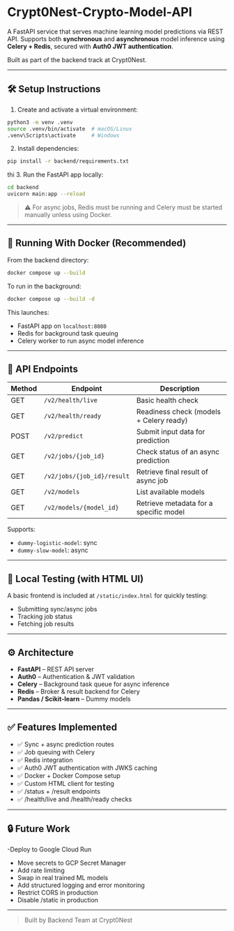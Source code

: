 # Crypt0Nest-Crypto-Model-API

A FastAPI service that serves machine learning model predictions via REST API. Supports both **synchronous** and **asynchronous** model inference using **Celery + Redis**, secured with **Auth0 JWT authentication**.

Built as part of the backend track at Crypt0Nest.

---

## 🛠️ Setup Instructions

1. Create and activate a virtual environment:

```bash
python3 -m venv .venv
source .venv/bin/activate  # macOS/Linux
.venv\Scripts\activate     # Windows
```

2. Install dependencies:

```bash
pip install -r backend/requirements.txt
```
thi
3. Run the FastAPI app locally:

```bash
cd backend
uvicorn main:app --reload
```

> ⚠️ For async jobs, Redis must be running and Celery must be started manually unless using Docker.

---

## 🐳 Running With Docker (Recommended)

From the backend directory:

```bash
docker compose up --build
```

To run in the background:

```bash
docker compose up --build -d
```

This launches:

- FastAPI app on `localhost:8080`
- Redis for background task queuing
- Celery worker to run async model inference

---

## 🚀 API Endpoints

| Method | Endpoint                   | Description                             |
| ------ | -------------------------- | --------------------------------------- |
| GET    | `/v2/health/live`          | Basic health check                      |
| GET    | `/v2/health/ready`         | Readiness check (models + Celery ready) |
| POST   | `/v2/predict`              | Submit input data for prediction        |
| GET    | `/v2/jobs/{job_id}`        | Check status of an async prediction     |
| GET    | `/v2/jobs/{job_id}/result` | Retrieve final result of async job      |
| GET    | `/v2/models`               | List available models                   |
| GET    | `/v2/models/{model_id}`    | Retrieve metadata for a specific model  |

Supports:

- `dummy-logistic-model`: sync
- `dummy-slow-model`: async

---

## 🧪 Local Testing (with HTML UI)

A basic frontend is included at `/static/index.html` for quickly testing:

- Submitting sync/async jobs
- Tracking job status
- Fetching job results

---

## ⚙️ Architecture

- **FastAPI** – REST API server
- **Auth0** – Authentication & JWT validation
- **Celery** – Background task queue for async inference
- **Redis** – Broker & result backend for Celery
- **Pandas / Scikit-learn** – Dummy models

---

## ✅ Features Implemented

- ✅ Sync + async prediction routes
- ✅ Job queuing with Celery
- ✅ Redis integration
- ✅ Auth0 JWT authentication with JWKS caching
- ✅ Docker + Docker Compose setup
- ✅ Custom HTML client for testing
- ✅ /status + /result endpoints
- ✅ /health/live and /health/ready checks
---

## 🔒 Future Work

-Deploy to Google Cloud Run
- Move secrets to GCP Secret Manager
- Add rate limiting
- Swap in real trained ML models
- Add structured logging and error monitoring
- Restrict CORS in production
- Disable /static in production

---

> Built by Backend Team at Crypt0Nest 

